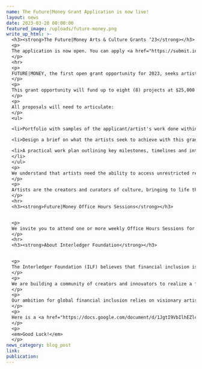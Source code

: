 ```yaml
---
name: The Future|Money Grant Application is now live!
layout: news
date: 2023-03-20 00:00:00
featured_image: /uploads/future-money.png
write_up_html: >-
  <h3><strong>The Future|Money Arts & Culture Grants ‘23</strong></h3>
  <p>
  The application is now open. You can apply <a href="https://submit.interledger.org/submit/253442/futuremoney-2023-grant-application">here</a>. <strong>The deadline for submissions is now Friday April 7th at 11:59 pm EST.</strong>
  </p>
  <hr>
  <p>
  FUTURE|MONEY, the first open grant opportunity for 2023, seeks artists of any discipline to reimagine outdated financial systems that currently exclude 1.7 billion people from accessing essential services to make and receive payments. We ask artists to envision a world where financial systems were built to serve everyone, everywhere, always. Where borders aren’t barriers to supporting each other financially as well as emotionally. Where services aren’t built in silos and organizations are intentionally interoperable. All expressions of that future are welcomed. 
  </p>
  <p>
  This grant opportunity will fund up to eight (8) projects at $25,000 USD for a eight months project timeline. The final results will be exhibited during the ILF Summit 2023; travel stipend for the artist will be provided by the Interledger Foundation. 
  </p>
  <p>
  All proposals will need to articulate:
  </p>
  <ul>

  <li>Portfolio with samples of the applicant/artist's work done within the past six years.

  <li>Design a brief on what the artists seek to achieve with this grant funding and how it aligns with the Interledger Foundation FUTURE|Money brief.

  <li>A practical work plan outlining key milestones, timelines and intended use of grant funds to bring the project to fruition.
  </li>
  </ul>
  <p>
  We understand that artists need the ability to access unrestricted resources. These resources provided artists with the ability to create or continue work, purchase supplies and equipment, pay for life, and elevate their careers. This simultaneously assists in raising their profile within the local and global communities interacting with their work.
  </p>
  <p>
  Artists are the creators and curators of culture, bringing to life the expressions of community voices, ideas and passions. The demographic of artists spans from the underrepresented and underfunded to the wealthy and always heard, impacting a myriad of social and political groups.
  </p>
  <hr>
  <h3><strong>Future|Money Office Hours Sessions</strong></h3>


  <p>
  We invite you to attend one or more weekly Office Hours Sessions for the FUTURE|MONEY open call for proposals, you can register <a href="https://www.eventbrite.com/cc/futuremoney-open-hours-sessions-1812309?utm-campaign=social&utm-content=creatorshare&utm-medium=discovery&utm-term=odclsxcollection&utm-source=cp&aff=escb">here</a>. This is a great opportunity to drop in to ask questions you may have about the Call for Proposals. 
  </p>
  <hr>
  <h3><strong>About Interledger Foundation</strong></h3>


  <p>
  The Interledger Foundation (ILF) believes that financial inclusion is a right, not a privilege and that financial systems should work for everyone, everywhere. We are stewards of the <a href="https://interledger.org/rfcs/0003-interledger-protocol/">Interledger Protocol or ILP</a>, an open standard, built on the interconnectivity of the web to create an open payments network, making all systems and services interoperable, inclusive and accessible. 
  </p>
  <p>
  We are building a community of creators and innovators to realize a future where how you earn or share money and where you live do not impact the financial services you can access. We recognise the critical role of artists in reflecting the voice of communities, excluded from systems that do not serve them. 
  </p>
  <p>
  Our ambition for global financial inclusion relies on visionary artists to imagine a future where it already exists. To inspire people to believe change is possible and activate change in old systems, with new thinking. 
  </p>
  <p>
  Here is a <a href="https://docs.google.com/document/d/1JgtI9VbIlhEZlc9qvI2bc5Ld5lClBsTJ10eY-ewIqUA/edit?usp=sharing">resource guide</a> to learn more about this grant and Interledger Foundation.
  </p>
  <p>
  <em>Good Luck!</em>
  </p>
news_category: blog_post
link:
publication:
---
```


